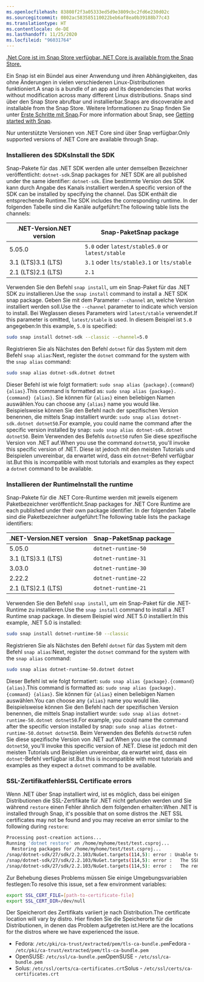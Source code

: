```yaml
---
ms.openlocfilehash: 83808f2f3a05333ed5d9e3809cbc2fd6e230d02c
ms.sourcegitcommit: 0802ac583585110022beb6af8ea0b39188b77c43
ms.translationtype: HT
ms.contentlocale: de-DE
ms.lasthandoff: 11/25/2020
ms.locfileid: "96031764"
---
```


[<span data-ttu-id="ffe4a-101">.Net Core ist im Snap Store verfügbar.</span><span class="sxs-lookup"><span data-stu-id="ffe4a-101">.NET Core is available from the Snap Store.</span></span>](https://snapcraft.io/dotnet-sdk)

<span data-ttu-id="ffe4a-102">Ein Snap ist ein Bündel aus einer Anwendung und ihren Abhängigkeiten, das ohne Änderungen in vielen verschiedenen Linux-Distributionen funktioniert.</span><span class="sxs-lookup"><span data-stu-id="ffe4a-102">A snap is a bundle of an app and its dependencies that works without modification across many different Linux distributions.</span></span> <span data-ttu-id="ffe4a-103">Snaps sind über den Snap Store abrufbar und installierbar.</span><span class="sxs-lookup"><span data-stu-id="ffe4a-103">Snaps are discoverable and installable from the Snap Store.</span></span> <span data-ttu-id="ffe4a-104">Weitere Informationen zu Snap finden Sie unter [Erste Schritte mit Snap](https://snapcraft.io/docs/getting-started).</span><span class="sxs-lookup"><span data-stu-id="ffe4a-104">For more information about Snap, see [Getting started with Snap](https://snapcraft.io/docs/getting-started).</span></span>

<span data-ttu-id="ffe4a-105">Nur unterstützte Versionen von .NET Core sind über Snap verfügbar.</span><span class="sxs-lookup"><span data-stu-id="ffe4a-105">Only supported versions of .NET Core are available through Snap.</span></span>

### <a name="install-the-sdk"></a><span data-ttu-id="ffe4a-106">Installieren des SDKs</span><span class="sxs-lookup"><span data-stu-id="ffe4a-106">Install the SDK</span></span>

<span data-ttu-id="ffe4a-107">Snap-Pakete für das .NET SDK werden alle unter demselben Bezeichner veröffentlicht: `dotnet-sdk`.</span><span class="sxs-lookup"><span data-stu-id="ffe4a-107">Snap packages for .NET SDK are all published under the same identifier: `dotnet-sdk`.</span></span> <span data-ttu-id="ffe4a-108">Eine bestimmte Version des SDK kann durch Angabe des Kanals installiert werden.</span><span class="sxs-lookup"><span data-stu-id="ffe4a-108">A specific version of the SDK can be installed by specifying the channel.</span></span> <span data-ttu-id="ffe4a-109">Das SDK enthält die entsprechende Runtime.</span><span class="sxs-lookup"><span data-stu-id="ffe4a-109">The SDK includes the corresponding runtime.</span></span> <span data-ttu-id="ffe4a-110">In der folgenden Tabelle sind die Kanäle aufgeführt:</span><span class="sxs-lookup"><span data-stu-id="ffe4a-110">The following table lists the channels:</span></span>

| <span data-ttu-id="ffe4a-111">.NET-Version</span><span class="sxs-lookup"><span data-stu-id="ffe4a-111">.NET version</span></span> | <span data-ttu-id="ffe4a-112">Snap-Paket</span><span class="sxs-lookup"><span data-stu-id="ffe4a-112">Snap package</span></span>             |
|--------------|--------------------------|
| <span data-ttu-id="ffe4a-113">5.0</span><span class="sxs-lookup"><span data-stu-id="ffe4a-113">5.0</span></span>          | <span data-ttu-id="ffe4a-114">`5.0` oder `latest/stable`</span><span class="sxs-lookup"><span data-stu-id="ffe4a-114">`5.0` or `latest/stable`</span></span> |
| <span data-ttu-id="ffe4a-115">3.1 (LTS)</span><span class="sxs-lookup"><span data-stu-id="ffe4a-115">3.1 (LTS)</span></span>    | <span data-ttu-id="ffe4a-116">`3.1` oder `lts/stable`</span><span class="sxs-lookup"><span data-stu-id="ffe4a-116">`3.1` or `lts/stable`</span></span>    |
| <span data-ttu-id="ffe4a-117">2.1 (LTS)</span><span class="sxs-lookup"><span data-stu-id="ffe4a-117">2.1 (LTS)</span></span>    | `2.1`                    |

<span data-ttu-id="ffe4a-118">Verwenden Sie den Befehl `snap install`, um ein Snap-Paket für das .NET SDK zu installieren.</span><span class="sxs-lookup"><span data-stu-id="ffe4a-118">Use the `snap install` command to install a .NET SDK snap package.</span></span> <span data-ttu-id="ffe4a-119">Geben Sie mit dem Parameter `--channel` an, welche Version installiert werden soll.</span><span class="sxs-lookup"><span data-stu-id="ffe4a-119">Use the `--channel` parameter to indicate which version to install.</span></span> <span data-ttu-id="ffe4a-120">Bei Weglassen dieses Parameters wird `latest/stable` verwendet.</span><span class="sxs-lookup"><span data-stu-id="ffe4a-120">If this parameter is omitted, `latest/stable` is used.</span></span> <span data-ttu-id="ffe4a-121">In diesem Beispiel ist `5.0` angegeben:</span><span class="sxs-lookup"><span data-stu-id="ffe4a-121">In this example, `5.0` is specified:</span></span>

```bash
sudo snap install dotnet-sdk --classic --channel=5.0
```

<span data-ttu-id="ffe4a-122">Registrieren Sie als Nächstes den Befehl `dotnet` für das System mit dem Befehl `snap alias`:</span><span class="sxs-lookup"><span data-stu-id="ffe4a-122">Next, register the `dotnet` command for the system with the `snap alias` command:</span></span>

```bash
sudo snap alias dotnet-sdk.dotnet dotnet
```

<span data-ttu-id="ffe4a-123">Dieser Befehl ist wie folgt formatiert: `sudo snap alias {package}.{command} {alias}`.</span><span class="sxs-lookup"><span data-stu-id="ffe4a-123">This command is formatted as: `sudo snap alias {package}.{command} {alias}`.</span></span> <span data-ttu-id="ffe4a-124">Sie können für `{alias}` einen beliebigen Namen auswählen.</span><span class="sxs-lookup"><span data-stu-id="ffe4a-124">You can choose any `{alias}` name you would like.</span></span> <span data-ttu-id="ffe4a-125">Beispielsweise können Sie den Befehl nach der spezifischen Version benennen, die mittels Snap installiert wurde: `sudo snap alias dotnet-sdk.dotnet dotnet50`.</span><span class="sxs-lookup"><span data-stu-id="ffe4a-125">For example, you could name the command after the specific version installed by snap: `sudo snap alias dotnet-sdk.dotnet dotnet50`.</span></span> <span data-ttu-id="ffe4a-126">Beim Verwenden des Befehls `dotnet50` rufen Sie diese spezifische Version von .NET auf.</span><span class="sxs-lookup"><span data-stu-id="ffe4a-126">When you use the command `dotnet50`, you'll invoke this specific version of .NET.</span></span> <span data-ttu-id="ffe4a-127">Diese ist jedoch mit den meisten Tutorials und Beispielen unvereinbar, da erwartet wird, dass ein `dotnet`-Befehl verfügbar ist.</span><span class="sxs-lookup"><span data-stu-id="ffe4a-127">But this is incompatible with most tutorials and examples as they expect a `dotnet` command to be available.</span></span>

### <a name="install-the-runtime"></a><span data-ttu-id="ffe4a-128">Installieren der Runtime</span><span class="sxs-lookup"><span data-stu-id="ffe4a-128">Install the runtime</span></span>

<span data-ttu-id="ffe4a-129">Snap-Pakete für die .NET Core-Runtime werden mit jeweils eigenem Paketbezeichner veröffentlicht.</span><span class="sxs-lookup"><span data-stu-id="ffe4a-129">Snap packages for .NET Core Runtime are each published under their own package identifier.</span></span> <span data-ttu-id="ffe4a-130">In der folgenden Tabelle sind die Paketbezeichner aufgeführt:</span><span class="sxs-lookup"><span data-stu-id="ffe4a-130">The following table lists the package identifiers:</span></span>

| <span data-ttu-id="ffe4a-131">.NET-Version</span><span class="sxs-lookup"><span data-stu-id="ffe4a-131">.NET version</span></span>      | <span data-ttu-id="ffe4a-132">Snap-Paket</span><span class="sxs-lookup"><span data-stu-id="ffe4a-132">Snap package</span></span>        |
|-------------------|---------------------|
| <span data-ttu-id="ffe4a-133">5.0</span><span class="sxs-lookup"><span data-stu-id="ffe4a-133">5.0</span></span>               | `dotnet-runtime-50` |
| <span data-ttu-id="ffe4a-134">3.1 (LTS)</span><span class="sxs-lookup"><span data-stu-id="ffe4a-134">3.1 (LTS)</span></span>         | `dotnet-runtime-31` |
| <span data-ttu-id="ffe4a-135">3.0</span><span class="sxs-lookup"><span data-stu-id="ffe4a-135">3.0</span></span>               | `dotnet-runtime-30` |
| <span data-ttu-id="ffe4a-136">2.2</span><span class="sxs-lookup"><span data-stu-id="ffe4a-136">2.2</span></span>               | `dotnet-runtime-22` |
| <span data-ttu-id="ffe4a-137">2.1 (LTS)</span><span class="sxs-lookup"><span data-stu-id="ffe4a-137">2.1 (LTS)</span></span>         | `dotnet-runtime-21` |

<span data-ttu-id="ffe4a-138">Verwenden Sie den Befehl `snap install`, um ein Snap-Paket für die .NET-Runtime zu installieren.</span><span class="sxs-lookup"><span data-stu-id="ffe4a-138">Use the `snap install` command to install a .NET Runtime snap package.</span></span> <span data-ttu-id="ffe4a-139">In diesem Beispiel wird .NET 5.0 installiert:</span><span class="sxs-lookup"><span data-stu-id="ffe4a-139">In this example, .NET 5.0 is installed:</span></span>

```bash
sudo snap install dotnet-runtime-50 --classic
```

<span data-ttu-id="ffe4a-140">Registrieren Sie als Nächstes den Befehl `dotnet` für das System mit dem Befehl `snap alias`:</span><span class="sxs-lookup"><span data-stu-id="ffe4a-140">Next, register the `dotnet` command for the system with the `snap alias` command:</span></span>

```bash
sudo snap alias dotnet-runtime-50.dotnet dotnet
```

<span data-ttu-id="ffe4a-141">Dieser Befehl ist wie folgt formatiert: `sudo snap alias {package}.{command} {alias}`.</span><span class="sxs-lookup"><span data-stu-id="ffe4a-141">This command is formatted as: `sudo snap alias {package}.{command} {alias}`.</span></span> <span data-ttu-id="ffe4a-142">Sie können für `{alias}` einen beliebigen Namen auswählen.</span><span class="sxs-lookup"><span data-stu-id="ffe4a-142">You can choose any `{alias}` name you would like.</span></span> <span data-ttu-id="ffe4a-143">Beispielsweise können Sie den Befehl nach der spezifischen Version benennen, die mittels Snap installiert wurde: `sudo snap alias dotnet-runtime-50.dotnet dotnet50`.</span><span class="sxs-lookup"><span data-stu-id="ffe4a-143">For example, you could name the command after the specific version installed by snap: `sudo snap alias dotnet-runtime-50.dotnet dotnet50`.</span></span> <span data-ttu-id="ffe4a-144">Beim Verwenden des Befehls `dotnet50` rufen Sie diese spezifische Version von .NET auf.</span><span class="sxs-lookup"><span data-stu-id="ffe4a-144">When you use the command `dotnet50`, you'll invoke this specific version of .NET.</span></span> <span data-ttu-id="ffe4a-145">Diese ist jedoch mit den meisten Tutorials und Beispielen unvereinbar, da erwartet wird, dass ein `dotnet`-Befehl verfügbar ist.</span><span class="sxs-lookup"><span data-stu-id="ffe4a-145">But this is incompatible with most tutorials and examples as they expect a `dotnet` command to be available.</span></span>

### <a name="ssl-certificate-errors"></a><span data-ttu-id="ffe4a-146">SSL-Zertifikatfehler</span><span class="sxs-lookup"><span data-stu-id="ffe4a-146">SSL Certificate errors</span></span>

<span data-ttu-id="ffe4a-147">Wenn .NET über Snap installiert wird, ist es möglich, dass bei einigen Distributionen die SSL-Zertifikate für .NET nicht gefunden werden und Sie während `restore` einen Fehler ähnlich dem folgenden erhalten:</span><span class="sxs-lookup"><span data-stu-id="ffe4a-147">When .NET is installed through Snap, it's possible that on some distros the .NET SSL certificates may not be found and you may receive an error similar to the following during `restore`:</span></span>

```bash
Processing post-creation actions...
Running 'dotnet restore' on /home/myhome/test/test.csproj...
  Restoring packages for /home/myhome/test/test.csproj...
/snap/dotnet-sdk/27/sdk/2.2.103/NuGet.targets(114,5): error : Unable to load the service index for source https://api.nuget.org/v3/index.json. [/home/myhome/test/test.csproj]
/snap/dotnet-sdk/27/sdk/2.2.103/NuGet.targets(114,5): error :   The SSL connection could not be established, see inner exception. [/home/myhome/test/test.csproj]
/snap/dotnet-sdk/27/sdk/2.2.103/NuGet.targets(114,5): error :   The remote certificate is invalid according to the validation procedure. [/home/myhome/test/test.csproj]
```

<span data-ttu-id="ffe4a-148">Zur Behebung dieses Problems müssen Sie einige Umgebungsvariablen festlegen:</span><span class="sxs-lookup"><span data-stu-id="ffe4a-148">To resolve this issue, set a few environment variables:</span></span>

```bash
export SSL_CERT_FILE=[path-to-certificate-file]
export SSL_CERT_DIR=/dev/null
```

<span data-ttu-id="ffe4a-149">Der Speicherort des Zertifikats variiert je nach Distribution.</span><span class="sxs-lookup"><span data-stu-id="ffe4a-149">The certificate location will vary by distro.</span></span> <span data-ttu-id="ffe4a-150">Hier finden Sie die Speicherorte für die Distributionen, in denen das Problem aufgetreten ist.</span><span class="sxs-lookup"><span data-stu-id="ffe4a-150">Here are the locations for the distros where we have experienced the issue.</span></span>

* <span data-ttu-id="ffe4a-151">Fedora: `/etc/pki/ca-trust/extracted/pem/tls-ca-bundle.pem`</span><span class="sxs-lookup"><span data-stu-id="ffe4a-151">Fedora - `/etc/pki/ca-trust/extracted/pem/tls-ca-bundle.pem`</span></span>
* <span data-ttu-id="ffe4a-152">OpenSUSE: `/etc/ssl/ca-bundle.pem`</span><span class="sxs-lookup"><span data-stu-id="ffe4a-152">OpenSUSE - `/etc/ssl/ca-bundle.pem`</span></span>
* <span data-ttu-id="ffe4a-153">Solus: `/etc/ssl/certs/ca-certificates.crt`</span><span class="sxs-lookup"><span data-stu-id="ffe4a-153">Solus - `/etc/ssl/certs/ca-certificates.crt`</span></span>
